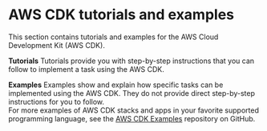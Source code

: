 # AWS CDK tutorials and examples<a name="how_tos"></a>

This section contains tutorials and examples for the AWS Cloud Development Kit \(AWS CDK\)\.

**Tutorials**  <a name="tutorials"></a>
Tutorials provide you with step\-by\-step instructions that you can follow to implement a task using the AWS CDK\.

**Examples**  <a name="examples"></a>
Examples show and explain how specific tasks can be implemented using the AWS CDK\. They do not provide direct step\-by\-step instructions for you to follow\.  
For more examples of AWS CDK stacks and apps in your favorite supported programming language, see the [AWS CDK Examples](https://github.com/aws-samples/aws-cdk-examples) repository on GitHub\.